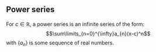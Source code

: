 ## Power series
For $c\in\mathbb{R}$, a power series is an infinite series of the form:
$$\sum\limits_{n=0}^{\infty}a_{n}(x-c)^n$$
with $\{ a_n \}$ is some sequence of real numbers.
